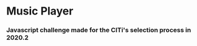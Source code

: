 <h1>Music Player</h1>
<h3>Javascript challenge made for the CITi's selection process in 2020.2</h3>
